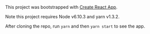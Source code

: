 This project was bootstrapped with [Create React App](https://github.com/facebookincubator/create-react-app).

Note this project requires Node v6.10.3 and yarn v1.3.2.

After cloning the repo, run `yarn` and then `yarn start` to see the app.
